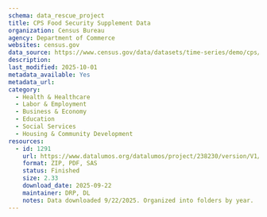 ```yaml
---
schema: data_rescue_project 
title: CPS Food Security Supplement Data
organization: Census Bureau
agency: Department of Commerce
websites: census.gov
data_source: https://www.census.gov/data/datasets/time-series/demo/cps/cps-supp_cps-repwgt/cps-food-security.2023.html
description: 
last_modified: 2025-10-01
metadata_available: Yes
metadata_url: 
category:
  - Health & Healthcare 
  - Labor & Employment 
  - Business & Economy 
  - Education 
  - Social Services 
  - Housing & Community Development 
resources:
  - id: 1291
    url: https://www.datalumos.org/datalumos/project/238230/version/V1/view
    format: ZIP, PDF, SAS
    status: Finished
    size: 2.33
    download_date: 2025-09-22
    maintainer: DRP, DL
    notes: Data downloaded 9/22/2025. Organized into folders by year.
---
```

